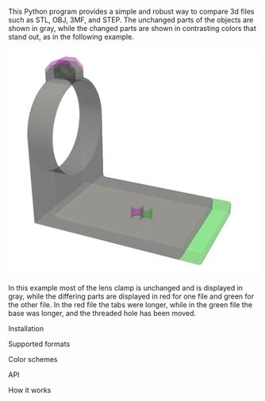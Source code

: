 This Python program provides a simple and robust way to compare 3d
files such as STL, OBJ, 3MF, and STEP. The unchanged parts of the
objects are shown in gray, while the changed parts are shown in
contrasting colors that stand out, as in the following example.

![](examples/lens-clamp.png)

In this example most of the lens clamp is unchanged and is displayed
in gray, while the differing parts are displayed in red for one file
and green for the other file. In the red file the tabs were longer,
while in the green file the base was longer, and the threaded hole has
been moved.


Installation

Supported formats

Color schemes

API

How it works
